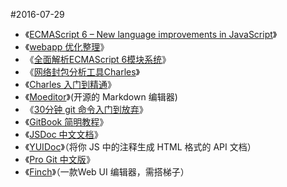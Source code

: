 #2016-07-29

- 《[ECMAScript 6 – New language improvements in JavaScript](http://www.dotnetcurry.com/javascript/1090/ecmascript6-es6-new-features)》
- 《[webapp 优化整理](http://www.cnblogs.com/yexiaochai/p/3759959.html)》
- 《[全面解析ECMAScript 6模块系统](http://www.csdn.net/article/2015-04-30/2824595-Modules-in-ES6)》
- 《[网络封包分析工具Charles](http://www.infoq.com/cn/articles/network-packet-analysis-tool-charles/)》
- 《[Charles 入门到精通](http://9dic.com/ios/2016/03/28/how-to-use-Charles/)》
- 《[Moeditor](https://github.com/Moeditor/Moeditor)》(开源的 Markdown 编辑器)
- 《[30分钟 git 命令入门到放弃](http://www.w3ctrain.com/2016/06/26/learn-git-in-30-minutes/)》
- 《[GitBook 简明教程]()》
- 《[JSDoc 中文文档](http://shouce.jb51.net/jsdoc/index.html)》
- 《[YUIDoc](https://www.sdk.cn/datas/3491)》（将你 JS 中的注释生成 HTML 格式的 API 文档）
- 《[Pro Git 中文版]()》
- 《[Finch](https://finch.io/)》（一款Web UI 编辑器，需搭梯子）



